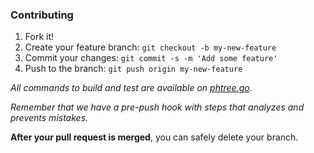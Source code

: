 ### Contributing

1. Fork it!
2. Create your feature branch: `git checkout -b my-new-feature`
3. Commit your changes: `git commit -s -m 'Add some feature'`
4. Push to the branch: `git push origin my-new-feature`

*All commands to build and test are available on [phtree.go](phtree.go).*

*Remember that we have a pre-push hook with steps that analyzes and prevents mistakes.*

**After your pull request is merged**, you can safely delete your branch.
